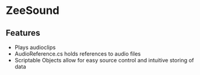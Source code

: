 # ZeeSound

## Features
* Plays audioclips
* AudioReference.cs holds references to audio files
* Scriptable Objects allow for easy source control and intuitive storing of data